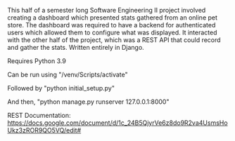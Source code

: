 This half of a semester long Software Engineering II project involved creating a dashboard which presented stats gathered from an online pet store. The dashboard was required to have a backend for authenticated users which allowed them to configure what was displayed. It interacted with the other half of the project, which was a REST API that could record and gather the stats. Written entirely in Django.

Requires Python 3.9

Can be run using "/venv/Scripts/activate" 

Followed by "python initial_setup.py"

And then, "python manage.py runserver 127.0.0.1:8000"

REST Documentation: https://docs.google.com/document/d/1c_24B5QjyrVe6z8do9R2va4UsmsHoUkz3zROR9QO5VQ/edit#
